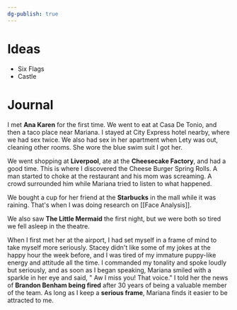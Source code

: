 ```yaml
---
dg-publish: true
---
```


# Ideas

- Six Flags
- Castle

# Journal

I met **Ana Karen** for the first time. We went to eat at Casa De Tonio, and then a taco place near Mariana. I stayed at City Express hotel nearby, where we had sex twice. We also had sex in her apartment when Lety was out, cleaning other rooms. She wore the blue swim suit I got her.

We went shopping at **Liverpool**, ate at the **Cheesecake Factory**, and had a good time. This is where I discovered the Cheese Burger Spring Rolls. A man started to choke at the restaurant and his mom was screaming. A crowd surrounded him while Mariana tried to listen to what happened.

We bought a cup for her friend at the **Starbucks** in the mall while it was raining. That's when I was doing research on [[Face Analysis]].

We also saw **The Little Mermaid** the first night, but we were both so tired we fell asleep in the theatre.

When I first met her at the airport, I had set myself in a frame of mind to take myself more seriously. Stacey didn't like some of my jokes at the happy hour the week before, and I was tired of my immature puppy-like energy and attitude all the time. I commanded my tonality and spoke loudly but seriously, and as soon as I began speaking, Mariana smiled with a sparkle in her eye and said, " Aw I miss you! That voice." I told her the news of **Brandon Benham being fired** after 30 years of being a valuable member of the team. As long as I keep a **serious frame**, Mariana finds it easier to be attracted to me.